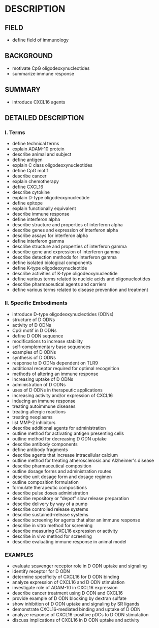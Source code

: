 # DESCRIPTION

## FIELD

- define field of immunology

## BACKGROUND

- motivate CpG oligodeoxynucleotides
- summarize immune response

## SUMMARY

- introduce CXCL16 agents

## DETAILED DESCRIPTION

### I. Terms

- define technical terms
- explain ADAM-10 protein
- describe animal and subject
- define antigen
- explain C class oligodeoxynucleotides
- define CpG motif
- describe cancer
- explain chemotherapy
- define CXCL16
- describe cytokine
- explain D-type oligodeoxynucleotide
- define epitope
- explain functionally equivalent
- describe immune response
- define interferon alpha
- describe structure and properties of interferon alpha
- describe genes and expression of interferon alpha
- describe assays for interferon alpha
- define interferon gamma
- describe structure and properties of interferon gamma
- describe gene and expression of interferon gamma
- describe detection methods for interferon gamma
- define isolated biological components
- define K-type oligodeoxynucleotide
- describe activities of K-type oligodeoxynucleotide
- define various terms related to nucleic acids and oligonucleotides
- describe pharmaceutical agents and carriers
- define various terms related to disease prevention and treatment

### II. Specific Embodiments

- introduce D-type oligodeoxynucleotides (ODNs)
- structure of D ODNs
- activity of D ODNs
- CpG motif in D ODNs
- define D ODN sequence
- modifications to increase stability
- self-complementary base sequences
- examples of D ODNs
- synthesis of D ODNs
- response to D ODNs dependent on TLR9
- additional receptor required for optimal recognition
- methods of altering an immune response
- increasing uptake of D ODNs
- administration of D ODNs
- uses of D ODNs in therapeutic applications
- increasing activity and/or expression of CXCL16
- inducing an immune response
- treating autoimmune diseases
- treating allergic reactions
- treating neoplasms
- list MMP-2 inhibitors
- describe additional agents for administration
- outline method for activating antigen presenting cells
- outline method for decreasing D ODN uptake
- describe antibody components
- define antibody fragments
- describe agents that increase intracellular calcium
- outline method for treating atherosclerosis and Alzheimer's disease
- describe pharmaceutical composition
- outline dosage forms and administration routes
- describe unit dosage form and dosage regimen
- outline composition formulation
- formulate therapeutic compositions
- describe pulse doses administration
- describe repository or “depot” slow release preparation
- describe delivery by way of a pump
- describe controlled release systems
- describe sustained-release systems
- describe screening for agents that alter an immune response
- describe in vitro method for screening
- describe measuring CXCL16 expression or activity
- describe in vivo method for screening
- describe evaluating immune response in animal model

### EXAMPLES

- evaluate scavenger receptor role in D ODN uptake and signaling
- identify receptor for D ODN
- determine specificity of CXCL16 for D ODN binding
- analyze expression of CXCL16 and D ODN stimulation
- investigate role of ADAM-10 in CXCL16 expression
- describe cancer treatment using D ODN and CXCL16
- provide example of D ODN blocking by dextran sulfate
- show inhibition of D ODN uptake and signaling by SR ligands
- demonstrate CXCL16-mediated binding and uptake of D ODN
- analyze response of CXCL16-positive pDCs to D ODN stimulation
- discuss implications of CXCL16 in D ODN uptake and activity

